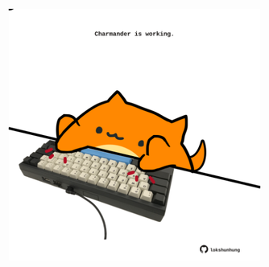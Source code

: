 <!-- built at 25/06/2022, 02:43:57 UTC -->
<p align="center">
  <img width="500" height="500" src="./ReadmeImage.svg">
</p>

